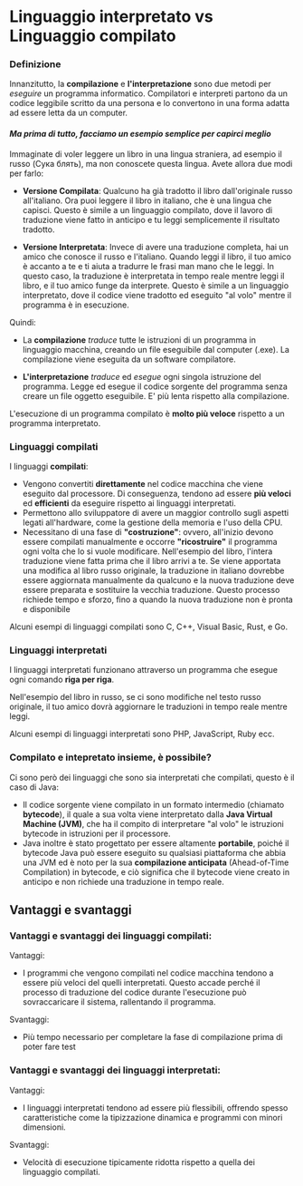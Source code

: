 # Linguaggio interpretato vs Linguaggio compilato
### Definizione
Innanzitutto, la **compilazione** e **l'interpretazione** sono due metodi per _eseguire_ un programma informatico.
Compilatori e interpreti partono da un codice leggibile scritto da una persona e lo convertono in una forma adatta ad essere letta da un computer.

#### _Ma prima di tutto, facciamo un esempio semplice per capirci meglio_

Immaginate di voler leggere un libro in una lingua straniera, ad esempio il russo (Сука блять), ma non conoscete questa lingua. Avete allora due modi per farlo:

- **Versione Compilata**: Qualcuno ha già tradotto il libro dall'originale russo all'italiano. Ora puoi leggere il libro in italiano, che è una lingua che capisci. Questo è simile a un linguaggio compilato, dove il lavoro di traduzione viene fatto in anticipo e tu leggi semplicemente il risultato tradotto.


- **Versione Interpretata**: Invece di avere una traduzione completa, hai un amico che conosce il russo e l'italiano. Quando leggi il libro, il tuo amico è accanto a te e ti aiuta a tradurre le frasi man mano che le leggi. In questo caso, la traduzione è interpretata in tempo reale mentre leggi il libro, e il tuo amico funge da interprete. Questo è simile a un linguaggio interpretato, dove il codice viene tradotto ed eseguito "al volo" mentre il programma è in esecuzione.

Quindi:

- La **compilazione** _traduce_ tutte le istruzioni di un programma in linguaggio macchina, creando un file eseguibile dal computer (.exe). La compilazione viene eseguita da un software compilatore.


- **L'interpretazione** _traduce_ ed _esegue_ ogni singola istruzione del programma. Legge ed esegue il codice sorgente del programma senza creare un file oggetto eseguibile. E' più lenta rispetto alla compilazione.

L'esecuzione di un programma compilato è **molto più veloce** rispetto a un programma interpretato.


### Linguaggi compilati
I linguaggi **compilati**:
- Vengono convertiti **direttamente** nel codice macchina che viene eseguito dal processore. Di conseguenza, tendono ad essere **più veloci** ed **efficienti** da eseguire rispetto ai linguaggi interpretati.
- Permettono allo sviluppatore di avere un maggior controllo sugli aspetti legati all'hardware, come la gestione della memoria e l'uso della CPU.
- Necessitano di una fase di **"costruzione"**: ovvero, all'inizio devono essere compilati manualmente e occorre **"ricostruire"** il programma ogni volta che lo si vuole modificare.
  Nell'esempio del libro, l'intera traduzione viene fatta prima che il libro arrivi a te. Se viene apportata una modifica al libro russo originale, la traduzione in italiano dovrebbe essere aggiornata manualmente da qualcuno e la nuova traduzione deve essere preparata e sostituire la vecchia traduzione. Questo processo richiede tempo e sforzo, fino a quando la nuova traduzione non è pronta e disponibile

Alcuni esempi di linguaggi compilati sono C, C++, Visual Basic, Rust, e Go.

### Linguaggi interpretati
I linguaggi interpretati funzionano attraverso un programma che esegue ogni comando **riga per riga**.

Nell'esempio del libro in russo, se ci sono modifiche nel testo russo originale, il tuo amico dovrà aggiornare le traduzioni in tempo reale mentre leggi.

Alcuni esempi di linguaggi interpretati sono PHP, JavaScript, Ruby ecc.

### Compilato e intepretato insieme, è possibile?

Ci sono però dei linguaggi che sono sia interpretati che compilati, questo è il caso di Java:

- Il codice sorgente viene compilato in un formato intermedio (chiamato **bytecode**), il quale a sua volta viene interpretato dalla **Java Virtual Machine (JVM)**, che ha il compito di interpretare "al volo" le istruzioni bytecode in istruzioni per il processore. 
- Java inoltre è stato progettato per essere altamente **portabile**, poiché il bytecode Java può essere eseguito su qualsiasi piattaforma che abbia una JVM ed è noto per la sua **compilazione anticipata** (Ahead-of-Time Compilation) in bytecode, e ciò significa che il bytecode viene creato in anticipo e non richiede una traduzione in tempo reale.

## Vantaggi e svantaggi

### Vantaggi e svantaggi dei linguaggi compilati:
Vantaggi:

- I programmi che vengono compilati nel codice macchina tendono a essere più veloci del quelli interpretati. 
Questo accade perché il processo di traduzione del codice durante l'esecuzione può sovraccaricare il sistema, rallentando il programma.

Svantaggi:
- Più tempo necessario per completare la fase di compilazione prima di poter fare test

### Vantaggi e svantaggi dei linguaggi interpretati:
Vantaggi:

- I linguaggi interpretati tendono ad essere più flessibili, 
offrendo spesso caratteristiche come la tipizzazione dinamica e programmi 
con minori dimensioni.

Svantaggi:
- Velocità di esecuzione tipicamente ridotta rispetto a quella dei linguaggio compilati.